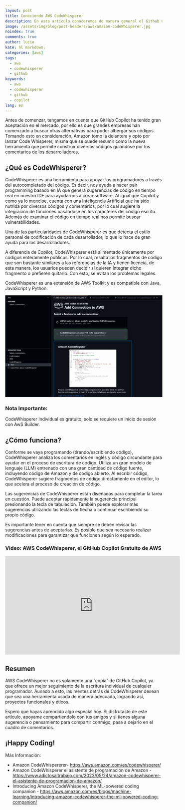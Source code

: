 ```yaml
---
layout: post
title: Conociendo AWS CodeWhisperer
description: En este artículo conoceremos de manera general el Github Copilot gratuito de AWS, mejor conocido como CodeWhisperer.
image: /assets/img/blog/post-headers/aws/amazon-codeWhisperer.jpg
noindex: true
comments: true
author: lucio
kate: hl markdown;
categories: [aws]
tags:
  - aws
  - codewhisperer
  - github
keywords:
  - aws
  - codewhisperer
  - github
  - copilot
lang: es
---
```


Antes de comenzar, tengamos en cuenta que GitHub Copilot ha tenido gran aceptación en el mercado, por ello es que grandes empresas han comenzado a buscar otras alternativas para poder albergar sus códigos. Tomando esto en consideración, Amazon tomo la delantera y opto por lanzar Code Whisperer, misma que se puede resumir como la nueva herramienta que permite construir diversos códigos guiándose por los comentarios de los desarrolladores.

## ¿Qué es CodeWhisperer?
CodeWhisperer es una herramienta para apoyar los programadores a través del autocompletado del código. Es decir, nos ayuda a hacer pair programming basado en IA que genera sugerencias de código en tiempo real en nuestro IDE para ayudarnos a crear software. Al igual que Copilot y como ya lo mencioe, cuenta con una Inteligencia Artificial que ha sido nutrida por diversos códigos y comentarios, por lo cual sugiere la integración de funciones basándose en los caracteres del código escrito. Además de examinar el código en tiempo real nos permite buscar vulnerabilidades.

Una de las particularidades de CodeWhisperer es que detecta el estilo personal de codificación de cada desarrollador, lo que lo hace de gran ayuda para los desarrolladores.

A diferencia de Copilot, CodeWhisperer está alimentado únicamente por códigos enteramente públicos. Por lo cual, resalta los fragmentos de código que son bastante similares a las referencias de la IA y tienen licencia, de esta manera, los usuarios pueden decidir si quieren integrar dicho fragmento o prefieren quitarlo. Con esto, se evitan los problemas legales.

CodeWhisperer es una extensión de AWS Toolkit y es compatible con Java, JavaScript y Python:

![image](/assets/img/blog/tutorials/aws-codewhisperer/vscode.jpeg)

### Nota Importante: 
CodeWhisperer Individual es gratuito, solo se requiere un inicio de sesión con AwS Builder.

## ¿Cómo funciona?
Conforme se vaya programando (tirando/escribiendo código), CodeWhisperer analiza los comentarios en inglés y código circundante para ayudar en el proceso de escritura de código. Utiliza un gran modelo de lenguaje (LLM) entrenado con una gran cantidad de código fuente, incluyendo código de Amazon y de código abierto. Al escribir código, CodeWhisperer sugiere fragmentos de código directamente en el editor, lo que acelera el proceso de creación de código.

Las sugerencias de CodeWhisperer están diseñadas para completar la tarea en cuestión. Puede aceptar rápidamente la sugerencia principal presionando la tecla de tabulación. También puede explorar más sugerencias utilizando las teclas de flecha o continuar escribiendo su propio código.

Es importante tener en cuenta que siempre se deben revisar las sugerencias antes de aceptarlas. Es posible que sea necesario realizar modificaciones para garantizar que funcionen según lo esperado.

### Video: AWS CodeWhisperer, el GitHub Copilot Gratuito de AWS

<iframe width="560" height="315" src="https://www.youtube.com/embed/fy5UUQ0aeq0" title="YouTube video player" frameborder="0" allow="accelerometer; autoplay; clipboard-write; encrypted-media; gyroscope; picture-in-picture; web-share" allowfullscreen></iframe>

## Resumen
AWS CodeWhisperer no es solamente una “copia” de GitHub Copilot, ya que ofrece un mejor seguimiento de la escritura individual de cualquier programador. Aunado a esto, las mentes detrás de CodeWhisperer desean que sea una herramienta usada de manera adecuada, logrando así, proyectos funcionales y éticos.

Espero que hayas aprendido algo especial hoy. Si disfrutaste de este artículo, apoyame compartiendolo con tus amigos y si tienes alguna sugerencia o pensamiento para compartir conmigo, pasa a dejarlo en el cuadro de comentarios.

## ¡Happy Coding! 

Más Información:

- Amazon CodeWhispererer- https://aws.amazon.com/es/codewhisperer/
- Amazon CodeWhisperer el asistente de programación de Amazon - https://www.adictosaltrabajo.com/2023/05/24/amazon-codewhisperer-el-asistente-de-programacion-de-amazon/
- Introducing Amazon CodeWhisperer, the ML-powered coding companion -  https://aws.amazon.com/es/blogs/machine-learning/introducing-amazon-codewhisperer-the-ml-powered-coding-companion/

